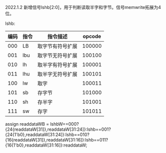 2022.1.2 新增信号lshb[2:0]，用于判断读取半字和字节。信号memwrite拓展为4位。

lshb:

| 编码 | 指令 | 指令描述         | opcode |
| ---- | ---- | ---------------- | ------ |
| 000  | LB   | 取字节有符号扩展 | 100000 |
| 001  | lbu  | 取字节无符号扩展 | 100100 |
| 010  | lh   | 取半字有符号扩展 | 100001 |
| 011  | lhu  | 取半字无符号扩展 | 100101 |
| 100  | lw   | 取字             | 100011 |
| 101  | sb   | 存字节           | 101000 |
| 110  | sh   | 存半字           | 101001 |
| 111  | sw   | 存字             | 101011 |

assign readdataWB = lshbW==000?{24{readdataW[31]},readdataW[31:24]}:lshb==001?{24{1'b0},readdataW[31:24]}:lshb==010?{16{readdataW[31]},readdataW[31:16]}:lshb==011?{16{1'b0},readdataW[31:16]}:readdataW;